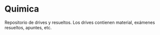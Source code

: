 # Quimica
Repositorio de drives y resueltos. Los drives contienen material, exámenes resueltos, apuntes, etc.
